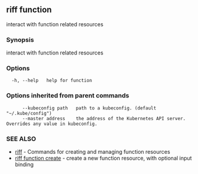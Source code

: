 ## riff function

interact with function related resources

### Synopsis

interact with function related resources

### Options

```
  -h, --help   help for function
```

### Options inherited from parent commands

```
      --kubeconfig path   path to a kubeconfig. (default "~/.kube/config")
      --master address    the address of the Kubernetes API server. Overrides any value in kubeconfig.
```

### SEE ALSO

* [riff](riff.md)	 - Commands for creating and managing function resources
* [riff function create](riff_function_create.md)	 - create a new function resource, with optional input binding

